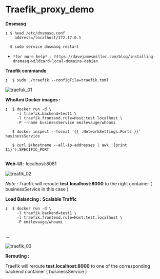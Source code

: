 # Traefik_proxy_demo

**Dnsmasq**
```
❯ $ head /etc/dnsmasq.conf 
    address=/localhost/172.17.0.1
 
  $ sudo service dnsmasq restart

```

*     *for more help* : https://davejamesmiller.com/blog/installing-dnsmasq-wildcard-local-domains-debian   



**Traefik commande**

```
❯  $ sudo ./traefik --configFile=traefik.toml

```

![traefuk_01](https://cloud.githubusercontent.com/assets/7684497/17548330/b323b51e-5eeb-11e6-9fdf-9aee7816767d.png)


**WhoAmi Docker images :**

``` 
❯  $ docker run -d \
     -l traefik.backend=test1 \
     -l traefik.frontend.rule=Host:test.localhost \
     -P --name businessService emilevauge/whoami

   $ docker inspect --format '{{ .NetworkSettings.Ports }}'  businessService

   $ curl $(hostname --all-ip-addresses | awk '{print $1}'):SPECIFIC_PORT
   
```

**Web-UI :** localhost:8081
   
![treafik_02](https://cloud.githubusercontent.com/assets/7684497/17546937/b0a3f8be-5ee4-11e6-9101-4045b87f923f.png)
   
   
   
*Note :* Traefik will reroute **test.localhost:8000** to the right container ( businessService in this case )
   
   
**Load Balancing : Scalable Traffic**

```
❯  $ docker run -d \
     -l traefik.backend=test1 \
     -l traefik.frontend.rule=Host:test.localhost \
     -P emilevauge/whoami
     
```
...

![traefik_03](https://cloud.githubusercontent.com/assets/7684497/17547027/330846de-5ee5-11e6-90bf-7711e9ee1d73.png)


**Rerouting :**
   
Traefik will reroute **test.localhost:8000** to one of the corresponding backend container ( businessService )
   
